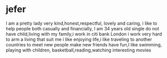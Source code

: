 # jefer
I am a pretty lady very kind,honest,respectful, lovely and caring, i like to help people both casually and financially, I am 34 years old single do not have child,living with my family,i work in citi bank London  i work very hard to arm a living that suit me i like enjoying life,i like traveling to  another countries to meet new people make new friends have fun,I like swimming, playing with children, basketball,reading,watching interesting movies
